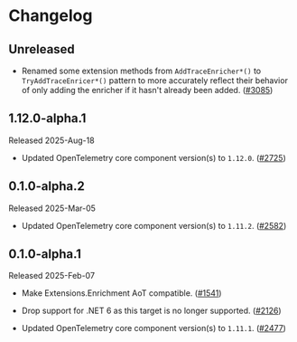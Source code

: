 # Changelog

## Unreleased

* Renamed some extension methods from `AddTraceEnricher*()` to
`TryAddTraceEnricer*()` pattern to more accurately reflect their behavior of
only adding the enricher if it hasn't already been added.
([#3085](https://github.com/open-telemetry/opentelemetry-dotnet-contrib/pull/3085))

## 1.12.0-alpha.1

Released 2025-Aug-18

* Updated OpenTelemetry core component version(s) to `1.12.0`.
  ([#2725](https://github.com/open-telemetry/opentelemetry-dotnet-contrib/pull/2725))

## 0.1.0-alpha.2

Released 2025-Mar-05

* Updated OpenTelemetry core component version(s) to `1.11.2`.
  ([#2582](https://github.com/open-telemetry/opentelemetry-dotnet-contrib/pull/2582))

## 0.1.0-alpha.1

Released 2025-Feb-07

* Make Extensions.Enrichment AoT compatible.
  ([#1541](https://github.com/open-telemetry/opentelemetry-dotnet-contrib/pull/1541))

* Drop support for .NET 6 as this target is no longer supported.
  ([#2126](https://github.com/open-telemetry/opentelemetry-dotnet-contrib/pull/2126))

* Updated OpenTelemetry core component version(s) to `1.11.1`.
  ([#2477](https://github.com/open-telemetry/opentelemetry-dotnet-contrib/pull/2477))
